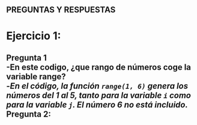 ## PREGUNTAS Y RESPUESTAS

# Ejercicio 1:<br>

Pregunta 1 <br>
  -En este codigo, ¿que rango de números coge la variable range?<br>
    -*En el código, la función `range(1, 6)` genera los números del 1 al 5, tanto para la   variable `i` como para la variable `j`. El número 6 no está incluido.*<br>
  Pregunta 2:<br>
  -

